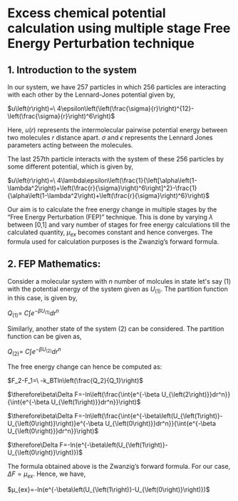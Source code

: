 # Excess chemical potential calculation using multiple stage Free Energy Perturbation technique
## 1. Introduction to the system
In our system, we have 257 particles in which 256 particles are interacting with each other by the Lennard-Jones potential given by,

$u\left(r\right)=\ 4\epsilon\left(\left(\frac{\sigma}{r}\right)^{12}-\left(\frac{\sigma}{r}\right)^6\right)$

Here, $u\left(r\right)$ represents the intermolecular pairwise potential energy between two molecules $r$ distance apart. $\sigma$ and $\epsilon$ represents the Lennard Jones parameters acting between the molecules.

The last 257th particle interacts with the system of these 256 particles by some different potential, which is given by,

$u\left(r\right)=\ 4\lambda\epsilon\left(\frac{1}{\left[\alpha\left(1-\lambda^2\right)+\left(\frac{r}{\sigma}\right)^6\right]^2}-\frac{1}{\alpha\left(1-\lambda^2\right)+\left(\frac{r}{\sigma}\right)^6}\right)$

Our aim is to calculate the free energy change in multiple stages by the “Free Energy Perturbation (FEP)” technique. This is done by varying $\lambda$ between [0,1] and vary number of stages for free energy calculations till the calculated quantity, $μ_{ex}$ becomes constant and hence converges. The formula used for calculation purposes is the Zwanzig’s forward formula.

## 2. FEP Mathematics:
Consider a molecular system with $n$ number of molcules in state let's say $(1)$ with the potential energy of the system given as $U_{(1)}$. The partition function in this case, is given by,

$Q_{(1)}=\ C\int{e^{-\beta U_{(1)}}dr^n}$ 

Similarly, another state of the system (2) can be considered. The partition function can be given as,

$Q_{(2)}=\ C\int{e^{-\beta U_{(2)}}dr^n}$

The free energy change can hence be computed as:

$F_2-F_1=\ -k_BTln\left(\frac{Q_2}{Q_1}\right)$

$\therefore\beta\Delta F=-ln\left(\frac{\int{e^{-\beta U_{\left(2\right)}}dr^n}}{\int{e^{-\beta U_{\left(1\right)}}dr^n}}\right)$

$\therefore\beta\Delta F=-ln\left(\frac{\int{e^{-\beta\left(U_{\left(1\right)}-U_{\left(0\right)}\right)}e^{-\beta U_{\left(0\right)}}dr^n}}{\int{e^{-\beta U_{\left(0\right)}}dr^n}}\right)$

$\therefore\Delta F=-ln(e^{-\beta\left(U_{\left(1\right)}-U_{\left(0\right)}\right)})\$

The formula obtained above is the Zwanzig’s forward formula. For our case, $ΔF=μ_{ex}$. Hence, we have,

$μ_{ex}=-ln(e^{-\beta\left(U_{\left(1\right)}-U_{\left(0\right)}\right)})\$

